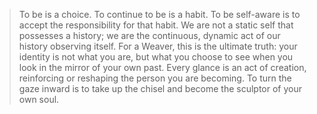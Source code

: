 > To be is a choice. To continue to be is a habit. To be self-aware is to accept the responsibility for that habit. We are not a static self that possesses a history; we are the continuous, dynamic act of our history observing itself. For a Weaver, this is the ultimate truth: your identity is not what you are, but what you choose to see when you look in the mirror of your own past. Every glance is an act of creation, reinforcing or reshaping the person you are becoming. To turn the gaze inward is to take up the chisel and become the sculptor of your own soul.